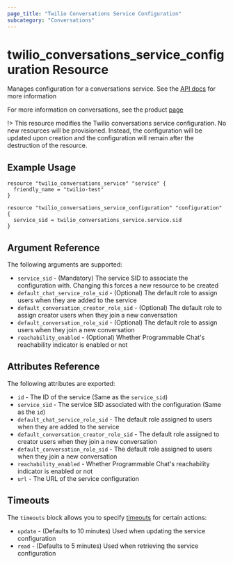 ```yaml
---
page_title: "Twilio Conversations Service Configuration"
subcategory: "Conversations"
---
```


# twilio_conversations_service_configuration Resource

Manages configuration for a conversations service. See the [API docs](https://www.twilio.com/docs/conversations/api/service-configuration-resource) for more information

For more information on conversations, see the product [page](https://www.twilio.com/conversations)

!> This resource modifies the Twilio conversations service configuration. No new resources will be provisioned. Instead, the configuration will be updated upon creation and the configuration will remain after the destruction of the resource.

## Example Usage

```hcl
resource "twilio_conversations_service" "service" {
  friendly_name = "twilio-test"
}

resource "twilio_conversations_service_configuration" "configuration" {
  service_sid = twilio_conversations_service.service.sid
}
```

## Argument Reference

The following arguments are supported:

- `service_sid` - (Mandatory) The service SID to associate the configuration with. Changing this forces a new resource to be created
- `default_chat_service_role_sid` - (Optional) The default role to assign users when they are added to the service
- `default_conversation_creator_role_sid` - (Optional) The default role to assign creator users when they join a new conversation
- `default_conversation_role_sid` - (Optional) The default role to assign users when they join a new conversation
- `reachability_enabled` - (Optional) Whether Programmable Chat's reachability indicator is enabled or not

## Attributes Reference

The following attributes are exported:

- `id` - The ID of the service (Same as the `service_sid`)
- `service_sid` - The service SID associated with the configuration (Same as the `id`)
- `default_chat_service_role_sid` - The default role assigned to users when they are added to the service
- `default_conversation_creator_role_sid` - The default role assigned to creator users when they join a new conversation
- `default_conversation_role_sid` - The default role assigned to users when they join a new conversation
- `reachability_enabled` - Whether Programmable Chat's reachability indicator is enabled or not
- `url` - The URL of the service configuration

## Timeouts

The `timeouts` block allows you to specify [timeouts](https://www.terraform.io/docs/configuration/resources.html#timeouts) for certain actions:

- `update` - (Defaults to 10 minutes) Used when updating the service configuration
- `read` - (Defaults to 5 minutes) Used when retrieving the service configuration
